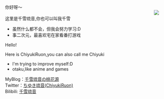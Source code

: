 你好呀～  
<img align="right" src="https://github-readme-stats.vercel.app/api?username=ChiyukiRuon&hide=contribs,prs&show_icons=true&title_color=8a96f0&text_color=8a96f0">  
这里是千雪琉音,你也可以叫我千雪
- 虽然什么都不会，但我会努力学习:D 
- 事二次元，最喜欢宅在家看番打游戏

Hello!  

Here is ChiyukiRuon,you can also call me Chiyuki  
- I'm trying to improve myself:D
- otaku,like anime and games

MyBlog：[千雪琉音の桃花源](https://chiyukiruon.top)  
Twitter：[ちゆき琉音(ChiyukiRuon)](https://mobile.twitter.com/ChiyukiRuon)  
Bilibili: [千雪琉音](https://space.bilibili.com/33908380)
